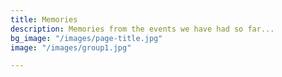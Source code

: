 ```yaml
---
title: Memories
description: Memories from the events we have had so far...
bg_image: "/images/page-title.jpg"
image: "/images/group1.jpg"

---
```

